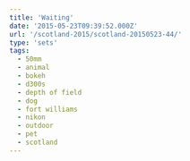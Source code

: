 ```yaml
---
title: 'Waiting'
date: '2015-05-23T09:39:52.000Z'
url: '/scotland-2015/scotland-20150523-44/'
type: 'sets'
tags:
  - 50mm
  - animal
  - bokeh
  - d300s
  - depth of field
  - dog
  - fort williams
  - nikon
  - outdoor
  - pet
  - scotland
---
```

